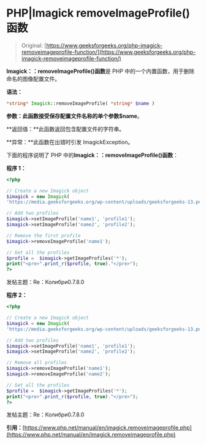 # PHP|Imagick removeImageProfile()函数

> Original: [https://www.geeksforgeeks.org/php-imagick-removeimageprofile-function/](https://www.geeksforgeeks.org/php-imagick-removeimageprofile-function/)

**Imagick：：removeImageProfile()函数**是 PHP 中的一个内置函数，用于删除命名的图像配置文件。

**语法：**

```php
*string* Imagick::removeImageProfile( *string* $name )
```

**参数：**此函数接受保存配置文件名称的单个参数**$name**。

**返回值：**此函数返回包含配置文件的字符串。

**异常：**此函数在出错时引发 ImagickException。

下面的程序说明了 PHP 中的**Imagick：：removeImageProfile()函数**：

**程序 1：**

```php
<?php

// Create a new Imagick object
$imagick = new Imagick(
'https://media.geeksforgeeks.org/wp-content/uploads/geeksforgeeks-13.png');

// Add two profiles
$imagick->setImageProfile('name1', 'profile1');
$imagick->setImageProfile('name2', 'profile2');

// Remove the first profile
$imagick->removeImageProfile('name1');

// Get all the profiles
$profile =  $imagick->getImageProfiles('*');
print("<pre>".print_r($profile, true)."</pre>");
?>
```

发帖主题：Re：Колибри0.7.8.0

**程序 2：**

```php
<?php

// Create a new Imagick object
$imagick = new Imagick(
'https://media.geeksforgeeks.org/wp-content/uploads/geeksforgeeks-13.png');

// Add two profiles
$imagick->setImageProfile('name1', 'profile1');
$imagick->setImageProfile('name2', 'profile2');

// Remove all profiles
$imagick->removeImageProfile('name1');
$imagick->removeImageProfile('name2');

// Get all the profiles
$profile =  $imagick->getImageProfiles('*');
print("<pre>".print_r($profile, true)."</pre>");
?>
```

发帖主题：Re：Колибри0.7.8.0

**引用：**[https://www.php.net/manual/en/imagick.removeimageprofile.php](https://www.php.net/manual/en/imagick.removeimageprofile.php)